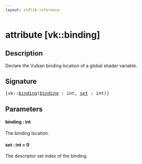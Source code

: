 ```yaml
---
layout: stdlib-reference
---
```


# attribute [vk::binding]

## Description

Declare the Vulkan binding location of a global shader variable.

## Signature

<pre>
[vk::<a href="vk_binding.md#decl-binding" class="code_param">binding</a>(<a href="vk_binding.md#decl-binding" class="code_param">binding</a> : <span class="code_keyword">int</span>, <a href="vk_binding.md#decl-set" class="code_keyword">set</a> : <span class="code_keyword">int</span>)]
</pre>

## Parameters

####  <a id="decl-binding"></a>binding  : int
The binding location.

####  <a id="decl-set"></a>set  : int = 0
The descriptor set index of the binding.



<script>
// Fix .md links to .html when on ReadTheDocs
if (window.location.hostname.includes('readthedocs') || 
    window.location.hostname.includes('rtfd.io')) {
  document.addEventListener('DOMContentLoaded', function() {
    const links = document.querySelectorAll('a');
    links.forEach(link => {
      if (link.getAttribute('href') && link.getAttribute('href').endsWith('.md')) {
        link.href = link.href.replace(/\.md($|#|\?)/, '.html$1');
      }
    });
  });
}
</script>
